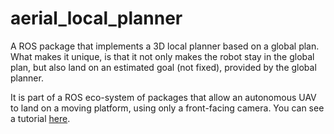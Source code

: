 # aerial_local_planner
A ROS package that implements a 3D local planner based on a global plan. What makes it unique, is that it not only makes the robot stay in the global plan, but also land on an estimated goal (not fixed), provided by the global planner.

It is part of a ROS eco-system of packages that allow an autonomous UAV to land on a moving platform, using only a front-facing camera.
You can see a tutorial [here](http://wiki.ros.org/Tutorials/Landing%20an%20autonomous%20UAV%20on%20a%20moving%20platform%20using%20only%20a%20front%20facing%20camera).
